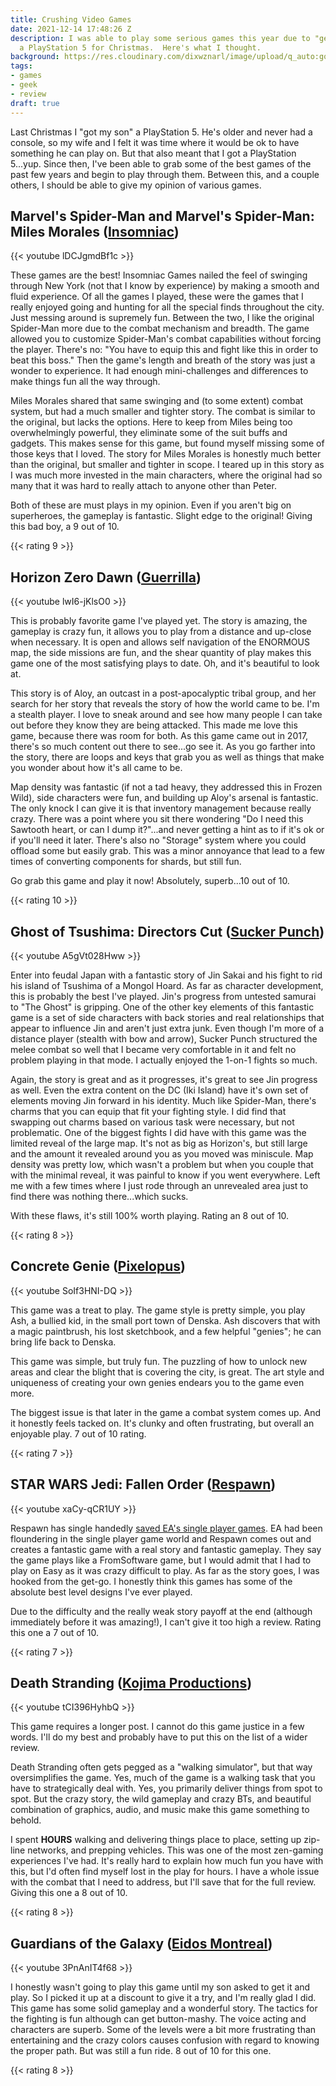 ```yaml
---
title: Crushing Video Games
date: 2021-12-14 17:48:26 Z
description: I was able to play some serious games this year due to "getting my son"
  a PlayStation 5 for Christmas.  Here's what I thought.
background: https://res.cloudinary.com/dixwznarl/image/upload/q_auto:good/v1652118959/notebook/high-res-dualsense.jpg
tags:
- games
- geek
- review
draft: true
---
```


Last Christmas I "got my son" a PlayStation 5.  He's older and never had a console, so my wife and I felt it was time where it would be ok to have something he can play on.  But that also meant that I got a PlayStation 5...yup.  Since then, I've been able to grab some of the best games of the past few years and begin to play through them.  Between this, and a couple others, I should be able to give my opinion of various games.

## Marvel's Spider-Man and Marvel's Spider-Man: Miles Morales ([Insomniac](https://insomniac.games/))

{{< youtube lDCJgmdBf1c >}}

These games are the best!  Insomniac Games nailed the feel of swinging through New York (not that I know by experience) by making a smooth and fluid experience.  Of all the games I played, these were the games that I really enjoyed going and hunting for all the special finds throughout the city. Just messing around is supremely fun.  Between the two, I like the original Spider-Man more due to the combat mechanism and breadth.  The game allowed you to customize Spider-Man's combat capabilities without forcing the player.  There's no: "You have to equip this and fight like this in order to beat this boss."  Then the game's length and breath of the story was just a wonder to experience.  It had enough mini-challenges and differences to make things fun all the way through.

Miles Morales shared that same swinging and (to some extent) combat system, but had a much smaller and tighter story.  The combat is similar to the original, but lacks the options.  Here to keep from Miles being too overwhelmingly powerful, they eliminate some of the suit buffs and gadgets.  This makes sense for this game, but found myself missing some of those keys that I loved.  The story for Miles Morales is honestly much better than the original, but smaller and tighter in scope.  I teared up in this story as I was much more invested in the main characters, where the original had so many that it was hard to really attach to anyone other than Peter.

Both of these are must plays in my opinion.  Even if you aren't big on superheroes, the gameplay is fantastic.  Slight edge to the original!  Giving this bad boy, a 9 out of 10.

{{< rating 9 >}}

## Horizon Zero Dawn ([Guerrilla](https://www.guerrilla-games.com/))

{{< youtube lwI6-jKlsO0 >}}

This is probably favorite game I've played yet.  The story is amazing, the gameplay is crazy fun, it allows you to play from a distance and up-close when necessary.  It is open and allows self navigation of the ENORMOUS map, the side missions are fun, and the shear quantity of play makes this game one of the most satisfying plays to date.  Oh, and it's beautiful to look at.

This story is of Aloy, an outcast in a post-apocalyptic tribal group, and her search for her story that reveals the story of how the world came to be.  I'm a stealth player.  I love to sneak around and see how many people I can take out before they know they are being attacked.  This made me love this game, because there was room for both.  As this game came out in 2017, there's so much content out there to see...go see it.  As you go farther into the story, there are loops and keys that grab you as well as things that make you wonder about how it's all came to be.

Map density was fantastic (if not a tad heavy, they addressed this in Frozen Wild), side characters were fun, and building up Aloy's arsenal is fantastic.  The only knock I can give it is that inventory management because really crazy.  There was a point where you sit there wondering "Do I need this Sawtooth heart, or can I dump it?"...and never getting a hint as to if it's ok or if you'll need it later.  There's also no "Storage" system where you could offload some but easily grab.  This was a minor annoyance that lead to a few times of converting components for shards, but still fun.

Go grab this game and play it now!  Absolutely, superb...10 out of 10.

{{< rating 10 >}}

## Ghost of Tsushima: Directors Cut ([Sucker Punch](https://www.suckerpunch.com/))

{{< youtube A5gVt028Hww >}}

Enter into feudal Japan with a fantastic story of Jin Sakai and his fight to rid his island of Tsushima of a Mongol Hoard.  As far as character development, this is probably the best I've played.  Jin's progress from untested samurai to "The Ghost" is gripping.  One of the other key elements of this fantastic game is a set of side characters with back stories and real relationships that appear to influence Jin and aren't just extra junk.  Even though I'm more of a distance player (stealth with bow and arrow), Sucker Punch structured the melee combat so well that I became very comfortable in it and felt no problem playing in that mode.  I actually enjoyed the 1-on-1 fights so much.

Again, the story is great and as it progresses, it's great to see Jin progress as well. Even the extra content on the DC (Iki Island) have it's own set of elements moving Jin forward in his identity.  Much like Spider-Man, there's charms that you can equip that fit your fighting style.  I did find that swapping out charms based on various task were necessary, but not problematic.  One of the biggest fights I did have with this game was the limited reveal of the large map.  It's not as big as Horizon's, but still large and the amount it revealed around you as you moved was miniscule.  Map density was pretty low, which wasn't a problem but when you couple that with the minimal reveal, it was painful to know if you went everywhere.  Left me with a few times where I just rode through an unrevealed area just to find there was nothing there...which sucks.

With these flaws, it's still 100% worth playing. Rating an 8 out of 10.

{{< rating 8 >}}

## Concrete Genie ([Pixelopus](https://en.wikipedia.org/wiki/Pixelopus))

{{< youtube SoIf3HNI-DQ >}}

This game was a treat to play.  The game style is pretty simple, you play Ash, a bullied kid, in the small port town of Denska.  Ash discovers that with a magic paintbrush, his lost sketchbook, and a few helpful "genies"; he can bring life back to Denska.  

This game was simple, but truly fun.  The puzzling of how to unlock new areas and clear the blight that is covering the city, is great.  The art style and uniqueness of creating your own genies endears you to the game even more.

The biggest issue is that later in the game a combat system comes up.  And it honestly feels tacked on.  It's clunky and often frustrating, but overall an enjoyable play. 7 out of 10 rating.

{{< rating 7 >}}

## STAR WARS Jedi: Fallen Order ([Respawn](https://www.respawn.com/))

{{< youtube xaCy-qCR1UY >}}

Respawn has single handedly [saved EA's single player games](https://youtube.com/watch?v=ev-tqEo9cEU). EA had been floundering in the single player game world and Respawn comes out and creates a fantastic game with a real story and fantastic gameplay.  They say the game plays like a FromSoftware game, but I would admit that I had to play on Easy as it was crazy difficult to play.  As far as the story goes, I was hooked from the get-go. I honestly think this games has some of the absolute best level designs I've ever played.

Due to the difficulty and the really weak story payoff at the end (although immediately before it was amazing!), I can't give it too high a review. Rating this one a 7 out of 10.

{{< rating 7 >}}

## Death Stranding ([Kojima Productions](https://www.kojimaproductions.jp/enhttps://www.kojimaproductions.jp/en))

{{< youtube tCI396HyhbQ >}}

This game requires a longer post. I cannot do this game justice in a few words.  I'll do my best and probably have to put this on the list of a wider review.

Death Stranding often gets pegged as a "walking simulator", but that way oversimplifies the game.  Yes, much of the game is a walking task that you have to strategically deal with. Yes, you primarily deliver things from spot to spot.  But the crazy story, the wild gameplay and crazy BTs, and beautiful combination of graphics, audio, and music make this game something to behold.

I spent **HOURS** walking and delivering things place to place, setting up zip-line networks, and prepping vehicles.  This was one of the most zen-gaming experiences I've had.  It's really hard to explain how much fun you have with this, but I'd often find myself lost in the play for hours. I have a whole issue with the combat that I need to address, but I'll save that for the full review. Giving this one a 8 out of 10.

{{< rating 8 >}}

## Guardians of the Galaxy ([Eidos Montreal](https://www.eidosmontreal.com/))

{{< youtube 3PnAnIT4f68 >}}

I honestly wasn't going to play this game until my son asked to get it and play.  So I picked it up at a discount to give it a try, and I'm really glad I did.  This game has some solid gameplay and a wonderful story. The tactics for the fighting is fun although can get button-mashy.  The voice acting and characters are superb. Some of the levels were a bit more frustrating than entertaining and the crazy colors causes confusion with regard to knowing the proper path.  But was still a fun ride. 8 out of 10 for this one.

{{< rating 8 >}}
